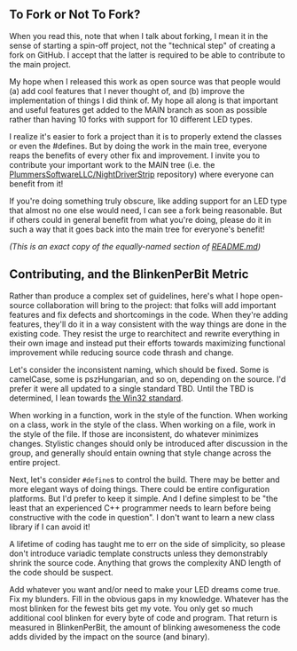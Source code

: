 ## To Fork or Not To Fork?
When you read this, note that when I talk about forking, I mean it in the sense of starting a spin-off project, not the "technical step" of creating a fork on GitHub. I accept that the latter is required to be able to contribute to the main project.

My hope when I released this work as open source was that people would (a) add cool features that I never thought of, and (b) improve the implementation of things I did think of.  My hope all along is that important and useful features get added to the MAIN branch as soon as possible rather than having 10 forks with support for 10 different LED types.

I realize it's easier to fork a project than it is to properly extend the classes or even the #defines.  But by doing the work in the main tree, everyone reaps the benefits of every other fix and improvement.  I invite you to contribute your important work to the MAIN tree (i.e. the [PlummersSoftwareLLC/NightDriverStrip](https://github.com/PlummersSoftwareLLC/NightDriverStrip) repository) where everyone can benefit from it!

If you're doing something truly obscure, like adding support for an LED type that almost no one else would need, I can see a fork being reasonable.  But if others could in general benefit from what you're doing, please do it in such a way that it goes back into the main tree for everyone's benefit!

_(This is an exact copy of the equally-named section of [README.md](README.md))_

## Contributing, and the BlinkenPerBit Metric
Rather than produce a complex set of guidelines, here's what I hope open-source collaboration will bring to the project: that folks will add important features and fix defects and shortcomings in the code.  When they're adding features, they'll do it in a way consistent with the way things are done in the existing code.  They resist the urge to rearchitect and rewrite everything in their own image and instead put their efforts towards maximizing functional improvement while reducing source code thrash and change.

Let's consider the inconsistent naming, which should be fixed.  Some is camelCase, some is pszHungarian, and so on, depending on the source. I'd prefer it were all updated to a single standard TBD.  Until the TBD is determined, I lean towards [the Win32 standard](https://docs.microsoft.com/en-us/windows/win32/stg/coding-style-conventions?redirectedfrom=MSDN).  

When working in a function, work in the style of the function.  When working on a class, work in the style of the class.  When working on a file, work in the style of the file.  If those are inconsistent, do whatever minimizes changes.  Stylistic changes should only be introduced after discussion in the group, and generally should entain owning that style change across the entire project.

Next, let's consider `#define`s to control the build.  There may be better and more elegant ways of doing things. There could be entire configuration platforms.  But I'd prefer to keep it simple.  And I define simplest to be "the least that an experienced C++ programmer needs to learn before being constructive with the code in question".  I don't want to learn a new class library if I can avoid it!

A lifetime of coding has taught me to err on the side of simplicity, so please don't introduce variadic template constructs unless they demonstrably shrink the source code.  Anything that grows the complexity AND length of the code should be suspect.

Add whatever you want and/or need to make your LED dreams come true.  Fix my blunders.  Fill in the obvious gaps in my knowledge.  Whatever has the most blinken for the fewest bits get my vote.  You only get so much additional cool blinken for every byte of code and program.  That return is measured in BlinkenPerBit, the amount of blinking awesomeness the code adds divided by the impact on the source (and binary).

